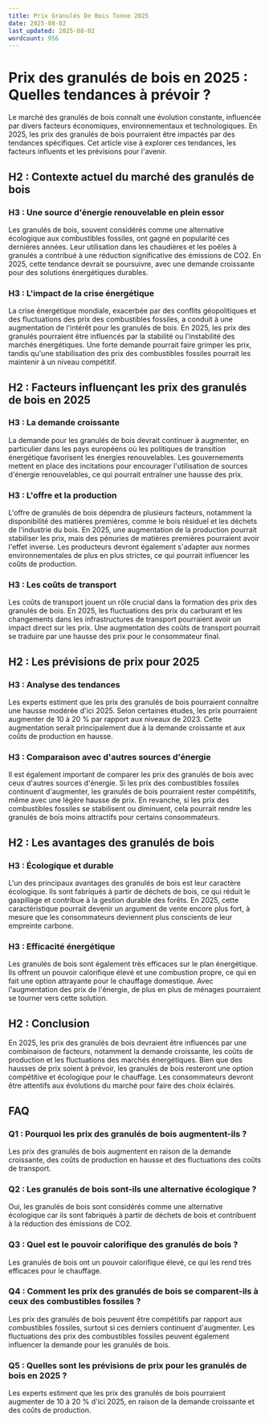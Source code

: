 ```yaml
---
title: Prix Granulés De Bois Tonne 2025
date: 2025-08-02
last_updated: 2025-08-02
wordcount: 956
---
```


# Prix des granulés de bois en 2025 : Quelles tendances à prévoir ?

Le marché des granulés de bois connaît une évolution constante, influencée par divers facteurs économiques, environnementaux et technologiques. En 2025, les prix des granulés de bois pourraient être impactés par des tendances spécifiques. Cet article vise à explorer ces tendances, les facteurs influents et les prévisions pour l'avenir.

## H2 : Contexte actuel du marché des granulés de bois

### H3 : Une source d'énergie renouvelable en plein essor

Les granulés de bois, souvent considérés comme une alternative écologique aux combustibles fossiles, ont gagné en popularité ces dernières années. Leur utilisation dans les chaudières et les poêles à granulés a contribué à une réduction significative des émissions de CO2. En 2025, cette tendance devrait se poursuivre, avec une demande croissante pour des solutions énergétiques durables.

### H3 : L'impact de la crise énergétique

La crise énergétique mondiale, exacerbée par des conflits géopolitiques et des fluctuations des prix des combustibles fossiles, a conduit à une augmentation de l'intérêt pour les granulés de bois. En 2025, les prix des granulés pourraient être influencés par la stabilité ou l'instabilité des marchés énergétiques. Une forte demande pourrait faire grimper les prix, tandis qu'une stabilisation des prix des combustibles fossiles pourrait les maintenir à un niveau compétitif.

## H2 : Facteurs influençant les prix des granulés de bois en 2025

### H3 : La demande croissante

La demande pour les granulés de bois devrait continuer à augmenter, en particulier dans les pays européens où les politiques de transition énergétique favorisent les énergies renouvelables. Les gouvernements mettent en place des incitations pour encourager l'utilisation de sources d'énergie renouvelables, ce qui pourrait entraîner une hausse des prix.

### H3 : L'offre et la production

L'offre de granulés de bois dépendra de plusieurs facteurs, notamment la disponibilité des matières premières, comme le bois résiduel et les déchets de l'industrie du bois. En 2025, une augmentation de la production pourrait stabiliser les prix, mais des pénuries de matières premières pourraient avoir l'effet inverse. Les producteurs devront également s'adapter aux normes environnementales de plus en plus strictes, ce qui pourrait influencer les coûts de production.

### H3 : Les coûts de transport

Les coûts de transport jouent un rôle crucial dans la formation des prix des granulés de bois. En 2025, les fluctuations des prix du carburant et les changements dans les infrastructures de transport pourraient avoir un impact direct sur les prix. Une augmentation des coûts de transport pourrait se traduire par une hausse des prix pour le consommateur final.

## H2 : Les prévisions de prix pour 2025

### H3 : Analyse des tendances

Les experts estiment que les prix des granulés de bois pourraient connaître une hausse modérée d'ici 2025. Selon certaines études, les prix pourraient augmenter de 10 à 20 % par rapport aux niveaux de 2023. Cette augmentation serait principalement due à la demande croissante et aux coûts de production en hausse.

### H3 : Comparaison avec d'autres sources d'énergie

Il est également important de comparer les prix des granulés de bois avec ceux d'autres sources d'énergie. Si les prix des combustibles fossiles continuent d'augmenter, les granulés de bois pourraient rester compétitifs, même avec une légère hausse de prix. En revanche, si les prix des combustibles fossiles se stabilisent ou diminuent, cela pourrait rendre les granulés de bois moins attractifs pour certains consommateurs.

## H2 : Les avantages des granulés de bois

### H3 : Écologique et durable

L'un des principaux avantages des granulés de bois est leur caractère écologique. Ils sont fabriqués à partir de déchets de bois, ce qui réduit le gaspillage et contribue à la gestion durable des forêts. En 2025, cette caractéristique pourrait devenir un argument de vente encore plus fort, à mesure que les consommateurs deviennent plus conscients de leur empreinte carbone.

### H3 : Efficacité énergétique

Les granulés de bois sont également très efficaces sur le plan énergétique. Ils offrent un pouvoir calorifique élevé et une combustion propre, ce qui en fait une option attrayante pour le chauffage domestique. Avec l'augmentation des prix de l'énergie, de plus en plus de ménages pourraient se tourner vers cette solution.

## H2 : Conclusion

En 2025, les prix des granulés de bois devraient être influencés par une combinaison de facteurs, notamment la demande croissante, les coûts de production et les fluctuations des marchés énergétiques. Bien que des hausses de prix soient à prévoir, les granulés de bois resteront une option compétitive et écologique pour le chauffage. Les consommateurs devront être attentifs aux évolutions du marché pour faire des choix éclairés.

## FAQ

### Q1 : Pourquoi les prix des granulés de bois augmentent-ils ?

Les prix des granulés de bois augmentent en raison de la demande croissante, des coûts de production en hausse et des fluctuations des coûts de transport.

### Q2 : Les granulés de bois sont-ils une alternative écologique ?

Oui, les granulés de bois sont considérés comme une alternative écologique car ils sont fabriqués à partir de déchets de bois et contribuent à la réduction des émissions de CO2.

### Q3 : Quel est le pouvoir calorifique des granulés de bois ?

Les granulés de bois ont un pouvoir calorifique élevé, ce qui les rend très efficaces pour le chauffage.

### Q4 : Comment les prix des granulés de bois se comparent-ils à ceux des combustibles fossiles ?

Les prix des granulés de bois peuvent être compétitifs par rapport aux combustibles fossiles, surtout si ces derniers continuent d'augmenter. Les fluctuations des prix des combustibles fossiles peuvent également influencer la demande pour les granulés de bois.

### Q5 : Quelles sont les prévisions de prix pour les granulés de bois en 2025 ?

Les experts estiment que les prix des granulés de bois pourraient augmenter de 10 à 20 % d'ici 2025, en raison de la demande croissante et des coûts de production.